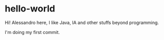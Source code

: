 # hello-world

Hi!
Alessandro here, I like Java, IA and other stuffs beyond programming.

I'm doing my first commit.
